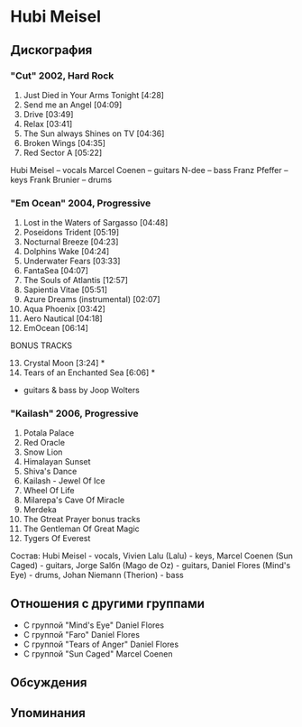 # Hubi Meisel



## Дискография

### "Cut" 2002, Hard Rock

1. Just Died in Your Arms Tonight [4:28]
2. Send me an Angel [04:09]
3. Drive [03:49]
4. Relax [03:41]
5. The Sun always Shines on TV [04:36]
6. Broken Wings [04:35]
7. Red Sector A [05:22] 


 
Hubi Meisel – vocals
Marcel Coenen – guitars
N-dee – bass
Franz Pfeffer – keys
Frank Brunier – drums

### "Em Ocean" 2004, Progressive

01. Lost in the Waters of Sargasso [04:48]
02. Poseidons Trident [05:19]
03. Nocturnal Breeze [04:23]
04. Dolphins Wake [04:24]
05. Underwater Fears [03:33]
06. FantaSea [04:07]
07. The Souls of Atlantis [12:57]
08. Sapientia Vitae [05:51]
09. Azure Dreams (instrumental) [02:07]
10. Aqua Phoenix [03:42]
11. Aero Nautical [04:18]
12. EmOcean [06:14]

BONUS TRACKS

13. Crystal Moon [3:24] *
14. Tears of an Enchanted Sea [6:06] *
* guitars & bass by Joop Wolters

### "Kailash" 2006, Progressive

1. Potala Palace 
2. Red Oracle 
3. Snow Lion 
4. Himalayan Sunset 
5. Shiva's Dance 
6. Kailash - Jewel Of Ice 
7. Wheel Of Life 
8. Milarepa's Cave Of Miracle 
9. Merdeka 
10. The Gtreat Prayer 
bonus tracks 
11. The Gentleman Of Great Magic 
12. Tygers Of Everest

Состав: 
Hubi Meisel - vocals, 
Vivien Lalu (Lalu) - keys, 
Marcel Coenen (Sun Caged) - guitars, 
Jorge Salбn (Mago de Oz) - guitars, 
Daniel Flores (Mind's Eye) - drums, 
Johan Niemann (Therion) - bass


## Отношения с другими группами

* C группой "Mind's Eye" Daniel Flores
* C группой "Faro" Daniel Flores
* C группой "Tears of Anger" Daniel Flores
* C группой "Sun Caged" Marcel Coenen

## Обсуждения


## Упоминания

